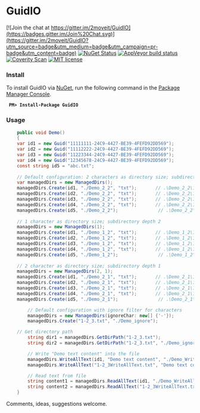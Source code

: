 # GuidIO
[![Join the chat at https://gitter.im/2moveit/GuidIO](https://badges.gitter.im/Join%20Chat.svg)](https://gitter.im/2moveit/GuidIO?utm_source=badge&utm_medium=badge&utm_campaign=pr-badge&utm_content=badge) [![NuGet Status](http://img.shields.io/nuget/v/GuidIO.svg?style=flat)](https://www.nuget.org/packages/GuidIO/) [![AppVeyor build status](https://ci.appveyor.com/api/projects/status/github/2moveit/GuidIO?branch=master&svg=true)](https://ci.appveyor.com/project/2moveit/guidio) [![Coverity Scan](https://img.shields.io/coverity/scan/5059.svg)](https://scan.coverity.com/projects/5059) [![MIT license](http://img.shields.io/badge/license-MIT-blue.svg)](https://github.com/2moveit/GuidIO/blob/master/LICENSE)

### Install
To install GuidIO via [NuGet](https://www.nuget.org/packages/GuidIO/), run the following command in the [Package Manager Console](http://docs.nuget.org/docs/start-here/using-the-package-manager-console).

**<code>
PM&gt; Install-Package GuidIO
</code>**


### Usage

```csharp
    public void Demo()
    {
	var id1 = new Guid("11111111-24C9-4427-BE39-4FEFD92DD569");
	var id2 = new Guid("11112222-24C9-4427-BE39-4FEFD92DD569");
	var id3 = new Guid("11223344-24C9-4427-BE39-4FEFD92DD569");
	var id4 = new Guid("12345678-24C9-4427-BE39-4FEFD92DD569");
	const string id5 = "abc.txt";
	
	// Default configuration: 2 characters as directory size; subdirectory depth 2
	var managedDirs = new ManagedDirs();
	managedDirs.Create(id1, "./Demo_2_2", "txt");       // .\Demo_2_2\11\11\11111111-24C9-4427-BE39-4FEFD92DD569.txt
	managedDirs.Create(id2, "./Demo_2_2", "txt");       // .\Demo_2_2\11\11\11112222-24C9-4427-BE39-4FEFD92DD569.txt
	managedDirs.Create(id3, "./Demo_2_2", "txt");       // .\Demo_2_2\11\22\11223344-24C9-4427-BE39-4FEFD92DD569.txt
	managedDirs.Create(id4, "./Demo_2_2", "txt");       // .\Demo_2_2\12\34\12345678-24C9-4427-BE39-4FEFD92DD569.txt
	managedDirs.Create(id5, "./Demo_2_2");               // .\Demo_2_2\ab\c\abc.txt
	
	// 1 character as directory size; subdirectory depth 2 
	managedDirs = new ManagedDirs(1);
	managedDirs.Create(id1, "./Demo_1_2", "txt");       // .\Demo_1_2\1\1\11111111-24C9-4427-BE39-4FEFD92DD569.txt
	managedDirs.Create(id2, "./Demo_1_2", "txt");       // .\Demo_1_2\1\1\11112222-24C9-4427-BE39-4FEFD92DD569.txt
	managedDirs.Create(id3, "./Demo_1_2", "txt");       // .\Demo_1_2\1\2\11223344-24C9-4427-BE39-4FEFD92DD569.txt
	managedDirs.Create(id4, "./Demo_1_2", "txt");       // .\Demo_1_2\1\2\12345678-24C9-4427-BE39-4FEFD92DD569.txt
	managedDirs.Create(id5, "./Demo_1_2");               // .\Demo_1_2\a\b\abc.txt
	
	// 2 character as directory size; subdirectory depth 1 
	managedDirs = new ManagedDirs(2, 1);
	managedDirs.Create(id1, "./Demo_2_1", "txt");       // .\Demo_2_1\11\11111111-24C9-4427-BE39-4FEFD92DD569.txt
	managedDirs.Create(id2, "./Demo_2_1", "txt");       // .\Demo_2_1\11\11112222-24C9-4427-BE39-4FEFD92DD569.txt
	managedDirs.Create(id3, "./Demo_2_1", "txt");       // .\Demo_2_1\11\11223344-24C9-4427-BE39-4FEFD92DD569.txt
	managedDirs.Create(id4, "./Demo_2_1", "txt");       // .\Demo_2_1\12\12345678-24C9-4427-BE39-4FEFD92DD569.txt
	managedDirs.Create(id5, "./Demo_2_1");               // .\Demo_2_1\ab\abc.txt

        // Default configuration with ignore filter for characters
        managedDirs = new ManagedDirs(ignoreChar: new[] {'-'});
        managedDirs.Create("1-2_3.txt", "./Demo_ignore");                      // .\Demo_ignore\12\_3\1-2_3.txt

	// Get directory path
        string dir1 = managedDirs.GetDirPath("1-2_3.txt");                     // .\12\_3
        string dir2 = managedDirs.GetDirPath("1-2_3.txt", "./Demo_ignore");    // ./Demo_ignore\12\_3

        // Write "Demo text content" into the file
        managedDirs.WriteAllText(id1, "Demo text content", "./Demo_WriteAllText", "txt");                 // .\Demo_WriteAllText\11\11\11111111-24C9-4427-BE39-4FEFD92DD569.txt
        managedDirs.WriteAllText("1-2_3WriteAllText.txt", "Demo text content", "./Demo_WriteAllText");    // .\Demo_WriteAllText\12\_3\1-2_WriteAllText.txt

        // Read text from file
        string content1 = managedDirs.ReadAllText(id1, "./Demo_WriteAllText", "txt");                    // Demo text content
        string content2 = managedDirs.ReadAllText("1-2_3WriteAllText.txt", "./Demo_WriteAllText");       // Demo text content 
    }
```

Comments, ideas, suggestions welcome.
